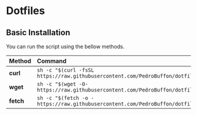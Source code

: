 # Dotfiles

## Basic Installation

You can run the script using the bellow methods.

| Method    | Command                                                                                           |
| :-------- | :------------------------------------------------------------------------------------------------ |
| **curl**  | `sh -c "$(curl -fsSL https://raw.githubusercontent.com/PedroBuffon/dotfiles/main/install.sh)"` |
| **wget**  | `sh -c "$(wget -O- https://raw.githubusercontent.com/PedroBuffon/dotfiles/main/install.sh)"`   |
| **fetch** | `sh -c "$(fetch -o - https://raw.githubusercontent.com/PedroBuffon/dotfiles/main/install.sh)"` |
